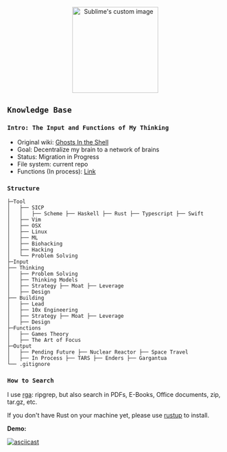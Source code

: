 
<p align="center">
  <img width="200" height="200" src="https://i.imgur.com/14A6pGC.png" alt="Sublime's custom image"/>
</p>

## `Knowledge Base` 

### `Intro: The Input and Functions of My Thinking`

- Original wiki: [Ghosts In the Shell](https://github.com/allenleein/knowledge-base/wiki/Ghosts-in-the-Shell)
- Goal: Decentralize my brain to a network of brains
- Status: Migration in Progress
- File system: current repo
- Functions (In process): [Link](https://app.tarsmachine.com/)

### `Structure`

```
├─Tool
│   ├── SICP
│   │   ├── Scheme ├── Haskell ├── Rust ├── Typescript ├── Swift
│   ├── Vim
│   ├── OSX 
│   ├── Linux
│   ├── ML
│   ├── Biohacking
│   ├── Hacking
│   └── Problem Solving
├─Input
├── Thinking
│   ├── Problem Solving 
│   ├── Thinking Models
│   ├── Strategy ├── Moat ├── Leverage
│   ├── Design
├── Building
│   ├── Lead
│   ├── 10x Engineering
│   ├── Strategy ├── Moat ├── Leverage
│   ├── Design
├─Functions
│   ├── Games Theory
│   ├── The Art of Focus
├─Output
│   ├── Pending Future ├── Nuclear Reactor ├── Space Travel
│   ├── In Process ├── TARS ├── Enders ├── Gargantua
└── .gitignore

```

### `How to Search`

I use [rga](https://github.com/phiresky/ripgrep-all): ripgrep, but also search in PDFs, E-Books, Office documents, zip, tar.gz, etc.

If you don't have Rust on your machine yet, please use [rustup](https://doc.rust-lang.org/book/ch01-01-installation.html) to install.

**Demo:**

[![asciicast](https://asciinema.org/a/337203.svg)](https://asciinema.org/a/337203)